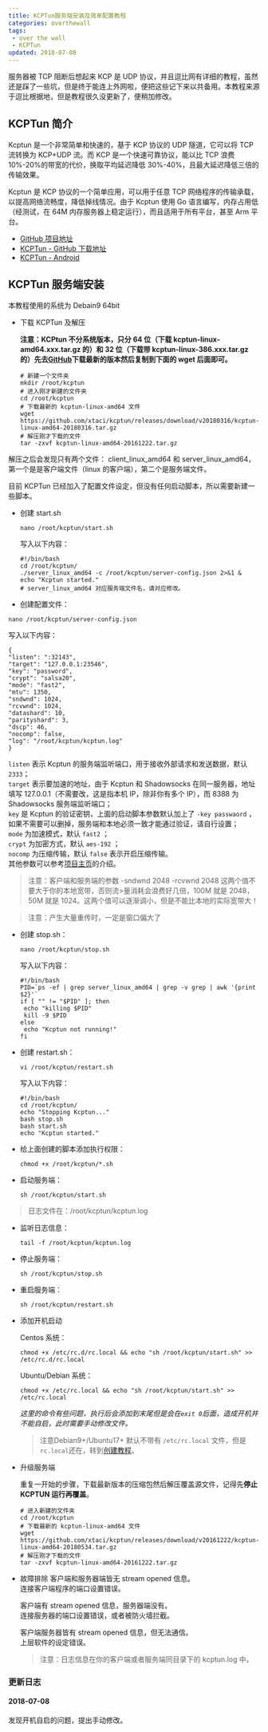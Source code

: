 ```yaml
---
title: KCPTun服务端安装及简单配置教程
categories: overthewall
tags: 
 - over the wall
 - KCPTun
updated: 2018-07-08
---
```


服务器被 TCP 阻断后想起来 KCP 是 UDP 协议，并且逗比网有详细的教程，虽然还是踩了一些坑，但是终于能连上外网啦，便把这些记下来以共备用。本教程来源于逗比根据地，但是教程很久没更新了，便稍加修改。

<!-- more -->

## KCPTun 简介

Kcptun 是一个非常简单和快速的，基于 KCP 协议的 UDP 隧道，它可以将 TCP 流转换为 KCP+UDP 流。而 KCP 是一个快速可靠协议，能以比 TCP 浪费 10%-20%的带宽的代价，换取平均延迟降低 30%-40%，且最大延迟降低三倍的传输效果。

Kcptun 是 KCP 协议的一个简单应用，可以用于任意 TCP 网络程序的传输承载，以提高网络流畅度，降低掉线情况。由于 Kcptun 使用 Go 语言编写，内存占用低（经测试，在 64M 内存服务器上稳定运行），而且适用于所有平台，甚至 Arm 平台。

- [GitHub 项目地址](https://github.com/xtaci/kcptun)
- [KCPTun - GitHub 下载地址](https://github.com/xtaci/kcptun/releases)
- [KCPTun - Android](https://github.com/shadowsocks/kcptun-android/releases)

## KCPTun 服务端安装

本教程使用的系统为 Debain9 64bit

- 下载 KCPTun 及解压

  **注意：KCPtun 不分系统版本，只分 64 位（下载 kcptun-linux-amd64.xxx.tar.gz 的）和 32 位（下载带 kcptun-linux-386.xxx.tar.gz 的）先去[GitHub](https://github.com/xtaci/kcptun/releases)下载最新的版本然后复制到下面的 wget 后面即可。**

  ```
  # 新建一个文件夹
  mkdir /root/kcptun
  # 进入刚才新建的文件夹
  cd /root/kcptun
  # 下载最新的 kcptun-linux-amd64 文件
  wget https://github.com/xtaci/kcptun/releases/download/v20180316/kcptun-linux-amd64-20180316.tar.gz
  # 解压刚才下载的文件
  tar -zxvf kcptun-linux-amd64-20161222.tar.gz
  ```

解压之后会发现只有两个文件： client_linux_amd64 和 server_linux_amd64，第一个是是客户端文件（linux 的客户端），第二个是服务端文件。

目前 KCPTun 已经加入了配置文件设定，但没有任何启动脚本，所以需要新建一些脚本。

- 创建 start.sh

  ```
  nano /root/kcptun/start.sh
  ```

  写入以下内容：

  ```
  #!/bin/bash
  cd /root/kcptun/
  ./server_linux_amd64 -c /root/kcptun/server-config.json 2>&1 &
  echo "Kcptun started."
  # server_linux_amd64 对应服务端文件名，请对应修改。
  ```

- 创建配置文件：


```
nano /root/kcptun/server-config.json
```

写入以下内容：

```
{
"listen": ":32143",
"target": "127.0.0.1:23546",
"key": "password",
"crypt": "salsa20",
"mode": "fast2",
"mtu": 1350,
"sndwnd": 1024,
"rcvwnd": 1024,
"datashard": 10,
"parityshard": 3,
"dscp": 46,
"nocomp": false,
"log": "/root/kcptun/kcptun.log"
}
```

`listen` 表示 Kcptun 的服务端监听端口，用于接收外部请求和发送数据，默认 `2333`；  
 `target` 表示要加速的地址，由于 Kcptun 和 Shadowsocks 在同一服务器，地址填写 127.0.0.1（不需要改，这是指本机 IP，除非你有多个 IP），而 8388 为 Shadowsocks 服务端监听端口；  
 `key` 是 Kcptun 的验证密钥，上面的启动脚本参数默认加上了 `-key passwaord` ，如果不需要可以删掉，服务端和本地必须一致才能通过验证，请自行设置；  
 `mode` 为加速模式，默认 `fast2` ；  
 `crypt` 为加密方式，默认 `aes-192` ；  
 `nocomp` 为压缩传输，默认 `false` 表示开启压缩传输。  
 其他参数可以参考[项目主页](https://github.com/xtaci/kcptun)的介绍。

> 注意：客户端和服务端的参数 -sndwnd 2048 -rcvwnd 2048 这两个值不要大于你的本地宽带，否则流>量消耗会浪费好几倍，100M 就是 2048，50M 就是 1024。这两个值可以逐渐调小，但是不能比本地的实际宽带大！

> 注意：产生大量重传时，一定是窗口偏大了

- 创建 stop.sh：

  ```
  nano /root/kcptun/stop.sh
  ```

  写入以下内容：

  ```
  #!/bin/bash
  PID=`ps -ef | grep server_linux_amd64 | grep -v grep | awk '{print $2}'`
  if [ "" != "$PID" ]; then
   echo "killing $PID"
   kill -9 $PID
  else
   echo "Kcptun not running!"
  fi
  ```

- 创建 restart.sh：

  ```
  vi /root/kcptun/restart.sh
  ```

  写入以下内容：

  ```
  #!/bin/bash
  cd /root/kcptun/
  echo "Stopping Kcptun..."
  bash stop.sh
  bash start.sh
  echo "Kcptun started."
  ```

- 给上面创建的脚本添加执行权限：

  ```
  chmod +x /root/kcptun/*.sh
  ```

- 启动服务端：

  ```
  sh /root/kcptun/start.sh
  ```

> 日志文件在：/root/kcptun/kcptun.log

- 监听日志信息：

  ```
  tail -f /root/kcptun/kcptun.log
  ```

- 停止服务端：

  ```
  sh /root/kcptun/stop.sh
  ```

- 重启服务端：

  ```
  sh /root/kcptun/restart.sh
  ```

- 添加开机启动


  Centos 系统：

  ```
  chmod +x /etc/rc.d/rc.local && echo "sh /root/kcptun/start.sh" >> /etc/rc.d/rc.local
  ```

  Ubuntu/Debian 系统：

  ```
  chmod +x /etc/rc.local && echo "sh /root/kcptun/start.sh" >> /etc/rc.local
  ```

  *这里的命令有些问题，执行后会添加到末尾但是会在`exit 0`后面，造成开机并不能自启，此时需要手动修改文件。*

  >注意Debian9+/Ubuntu17+ 默认不带有 `/etc/rc.local` 文件，但是`rc.local`还在，转到[创建教程](https://moonbegonia.github.io/blog/linux/debian/2018/06/23/Debain9&Ubuntu17%E8%A7%A3%E5%86%B3%E5%BC%80%E6%9C%BA%E5%90%AF%E5%8A%A8%E9%97%AE%E9%A2%98/)。 

- 升级服务端

  重复一开始的步骤，下载最新版本的压缩包然后解压覆盖源文件，记得先**停止 KCPTUN 运行再覆盖**。

  ```
  # 进入新建的文件夹
  cd /root/kcptun
  # 下载最新的 kcptun-linux-amd64 文件
  wget https://github.com/xtaci/kcptun/releases/download/v20161222/kcptun-linux-amd64-20180534.tar.gz
  # 解压刚才下载的文件
  tar -zxvf kcptun-linux-amd64-20161222.tar.gz
  ```

- 故障排除
  客户端和服务器端皆无 stream opened 信息。  
  连接客户端程序的端口设置错误。

  客户端有 stream opened 信息，服务器端没有。  
  连接服务器的端口设置错误，或者被防火墙拦截。

  客户端服务器皆有 stream opened 信息，但无法通信。  
  上层软件的设定错误。

  > 注意：日志信息在你的客户端或者服务端同目录下的 kcptun.log 中。


### 更新日志

#### 2018-07-08

发现开机自启的问题，提出手动修改。